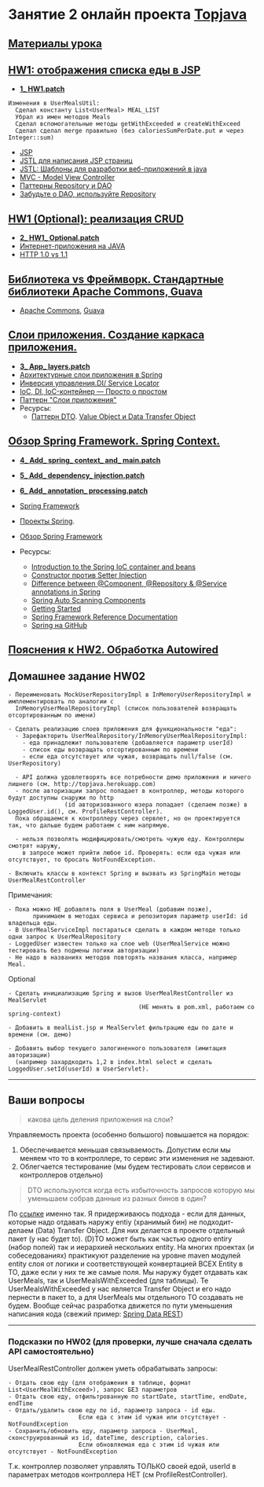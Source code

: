# Занятие 2 онлайн проекта <a href="https://github.com/JavaWebinar/topjava04">Topjava</a>

## <a href="https://drive.google.com/open?id=0B9Ye2auQ_NsFfkpsWE1uX19zV19IVHd0bTlDclc5QmhMMm4xa0Npek9DT18tdkwyLTBZdXM">Материалы урока</a>

## <a href="https://drive.google.com/open?id=0B9Ye2auQ_NsFXzByNVF3VV9zM1k">HW1: отображения списка еды в JSP</a> 
- **<a href="https://drive.google.com/open?id=0B9Ye2auQ_NsFY3pZNDZuaFVSX2s">1_ HW1.patch</a>**
```
Изменения в UserMealsUtil:
  Сделал константу List<UserMeal> MEAL_LIST
  Убрал из имен методов Meals
  Сделал вспомогательные методы getWithExceeded и createWithExceed
  Сделал сделал merge правильно (без caloriesSumPerDate.put и через Integer::sum)
```
- <a href="http://java-course.ru/student/book1/jsp/">JSP</a>
- <a href="http://devcolibri.com/1250">JSTL для написания JSP страниц</a>
- <a href="http://javatutor.net/articles/jstl-patterns-for-developing-web-application-1">JSTL: Шаблоны для разработки веб-приложений в java</a>
- <a href="http://design-pattern.ru/patterns/mvc.html">MVC - Model View Controller</a>
- <a href="http://codehelper.ru/questions/205/new/repository-и-dao-отличия-преимущества-недостатки">Паттерны Repository и DAO</a>
- <a href="http://habrahabr.ru/post/263033/">Забудьте о DAO, используйте Repository</a>

## <a href="https://drive.google.com/open?id=0B9Ye2auQ_NsFQndBeWFOa3phRTg">HW1 (Optional): реализация CRUD</a> 
- **<a href="https://drive.google.com/open?id=0B9Ye2auQ_NsFTUdKc2JOME14MEU">2_ HW1_ Optional.patch</a>**
- <a href="http://java-course.ru/student/book1/servlet/">Интернет-приложения на JAVA</a>
- <a href="http://stackoverflow.com/questions/246859/http-1-0-vs-1-1">HTTP 1.0 vs 1.1</a>

## <a href="https://drive.google.com/open?id=0B9Ye2auQ_NsFVDJZVTktQzRYTWc">Библиотека vs Фреймворк. Стандартные библиотеки Apache Commons, Guava</a>
-  <a href="http://commons.apache.org/">Apache Commons</a>, <a href="https://code.google.com/p/guava-libraries/wiki/GuavaExplained">Guava</a>

## <a href="https://drive.google.com/open?id=0B9Ye2auQ_NsFSFR1cDBIamIzQjA">Слои приложения. Создание каркаса приложения.</a>
- **<a href="https://drive.google.com/open?id=0B9Ye2auQ_NsFSDJZM3I2eUxhMFU">3_ App_ layers.patch</a>**
-  <a href="https://www.genuitec.com/products/myeclipse/learning-center/spring/myeclipse-for-spring-reference-blueprints/">Архитектурные
            слои приложения в Spring</a>
-  <a href="https://ru.wikipedia.org/wiki/Инверсия_управления">Инверсия управления.</a><a href="http://image.slidesharecdn.com/springintroduction-130729220359-phpapp01/95/spring-introduction-3-638.jpg?cb=1375162442">DI/
            Service Locator</a>
-  <a href="http://habrahabr.ru/post/131993/">IoC, DI, IoC-контейнер — Просто о простом</a>   
-  <a href="http://en.wikipedia.org/wiki/Multilayered_architecture">Паттерн "Слои приложения"</a>
- Ресурсы:
  -  <a href="http://martinfowler.com/eaaCatalog/dataTransferObject.html">Паттерн DTO</a>. <a href="http://stackoverflow.com/questions/1612334/difference-between-dto-vo-pojo-javabeans">Value Object и Data Transfer Object</a>

##  <a href="https://drive.google.com/open?id=0B9Ye2auQ_NsFWXA1b0pnMGlvU0U">Обзор  Spring Framework. Spring Context.</a>
- **<a href="https://drive.google.com/open?id=0B9Ye2auQ_NsFQUdfVTkyNWpMMk0">4_ Add_ spring_ context_ and_ main.patch</a>**
- **<a href="https://drive.google.com/open?id=0B9Ye2auQ_NsFRDVOQ3dsQ202eFk">5_ Add_ dependency_ injection.patch</a>**
- **<a href="https://drive.google.com/open?id=0B9Ye2auQ_NsFeThhWFozOU1DYmM">6_ Add_ annotation_ processing.patch</a>**

-  <a href="http://en.wikipedia.org/wiki/Spring_Framework">Spring Framework</a>
-  <a href="http://spring.io/projects">Проекты Spring</a>.
-  <a href=http://docs.spring.io/spring/docs/current/spring-framework-reference/html/overview.html>Обзор Spring Framework</a>
-  Ресурсы:
   -  <a href="http://docs.spring.io/spring/docs/current/spring-framework-reference/html/beans.html">Introduction to the Spring IoC container
       and beans</a>
   -  <a href="http://it.vaclav.kiev.ua/2010/12/25/spring-framework-for-begginers-part-7/">Constructor против Setter Injection </a>
   -  <a href="http://stackoverflow.com/questions/6827752/whats-the-difference-between-component-repository-service-annotations-in">Difference
       between @Component, @Repository & @Service annotations in Spring</a>
   -  <a href="http://www.mkyong.com/spring/spring-auto-scanning-components/">Spring Auto Scanning Components</a>
   -  <a href="https://spring.io/guides">Getting Started</a>
   -  <a href="http://docs.spring.io/spring/docs/current/spring-framework-reference/htmlsingle/">Spring Framework Reference Documentation</a>
   -  <a href="https://github.com/spring-projects">Spring на GitHub</a>

##  <a href="https://drive.google.com/open?id=0B9Ye2auQ_NsFN2N6LS1PVE96SW8">Пояснения к HW2. Обработка Autowired</a>
  
## Домашнее задание HW02

    - Переименовать MockUserRepositoryImpl в InMemoryUserRepositoryImpl и имплементировать по аналогии с
      InMemoryUserMealRepositoryImpl (список пользователей возвращать отсортированным по имени)
  
    - Сделать реализацию слоев приложения для функциональности "еда":
      - Зарефакторить UserMealRepository/InMemoryUserMealRepositoryImpl: 
        - еда принадлежит пользователю (добавляется параметр userId)
        - список еды возвращать отсортированным по времени
        - если еда отсутствует или чужая, возвращать null/false (см. UserRepository)

      - API должна удовлетворять все потребности демо приложения и ничего лишнего (см. http://topjava.herokuapp.com)
      - после авторизации запрос попадает в контроллер, методы которого будут доступны снаружи по http
                    (id авторизованного юзера попадает (сделаем позже) в LoggedUser.id(), см. ProfileRestController).
      Пока обращаемся к контроллеру через сервлет, но он проектируется так, что дальше будем работаем с ним напрямую.
      
      - нельзя позволять модифицировать/смотреть чужую еду. Контроллеры смотрят наружу, 
        в запросе может прийти любое id. Проверять: если еда чужая или отсутствует, то бросать NotFoundException.

    - Включить классы в контекст Spring и вызвать из SpringMain методы UserMealRestController
    
Примечания:

    - Пока можно НЕ добавлять поля в UserMeal (добавим позже), 
           принимаем в методах сервиса и репозитория параметр userId: id владельца еды.
    - В UserMealServiceImpl постараться сделать в каждом методе только одни запрос к UserMealRepository 
    - LoggedUser известен только на слое web (UserMealService можно тестировать без подмены логики авторизации)
    - Не надо в названиях методов повторять названия класса, например Meal.

Optional 

    - Сделать инициализацию Spring и вызов UserMealRestController из MealServlet 
                                         (НЕ менять в pom.xml, работаем со spring-context)
    
    - Добавить в mealList.jsp и MealServlet фильтрацию еды по дате и времени (см. демо)
    
    - Добавить выбор текущего залогиненного пользователя (имитация авторизации)
      (например захардкодить 1,2 в index.html select и сделать LoggedUser.setId(userId) в UserServlet).

--------------------

## Ваши вопросы
>  какова цель деления приложения на слои?

Управляемость проекта (особенно большого) повышается на порядок:
1. Обеспечивается меньшая связываемость. Допустим если мы меняем что то в контроллере, то сервис эти изменения не задевают.
2. Облегчается тестирование (мы будем тестировать слои сервисов и контроллеров отдельно)

> DTO используются когда есть избыточность запросов которую мы уменьшаем собрав данные из разных бинов в один? 

По <a href="http://design-pattern.ru/patterns/data-transfer-object.html">ссылке</a> именно так. Я придерживаюсь подхода - если для данных, которые надо отдавать наружу entiy (хранимый бин) не подходит- делаем (Data) Transfer Object. Для них делается в проекте отдельный пакет (у нас будет to). (D)TO может быть как частью одного entiry  (набор полей) так и иерархией нескольких entity. На многих проектах (и собеседованиях) практикуют разделение на уровне maven модулей entity слоя от логики и соответствующей конвертацией ВСЕХ Entity в TO, даже если у них те же самые поля. Мы наружу будет отдавать как UserMeals, так и UserMealsWithExceeded (для таблицы).
Те UserMealsWithExceeded у нас является Transfer Object и его надо пернести в пакет to, а для UserMeals мы отдельного TO создавать не будем. Вообще сейчас разработка движется по пути уменьшения написания кода (свежий пример: <a href="http://projects.spring.io/spring-data-rest/">Spring Data REST</a>) 

---------------------
### Подсказки по HW02 (для проверки, лучше сначала сделать API самостоятельно)

UserMealRestController должен уметь обрабатывать запросы:

    - Отдать свою еду (для отображения в таблице, формат List<UserMealWithExceed>), запрос БЕЗ параметров
    - Отдать свою еду, отфильтрованную по startDate, startTime, endDate, endTime
    - Отдать/удалить свою еду по id, параметр запроса - id еды. 
                        Если еда с этим id чужая или отсутствует - NotFoundException
    - Сохранить/обновить еду, параметр запроса - UserMeal, сконструированный из id, dateTime, description, calories.
                        Если обновляемая еда с этим id чужая или отсутствует - NotFoundException
  
Т.к. контроллер позволяет управлять ТОЛЬКО своей едой, userId в параметрах методов контроллера НЕТ (см ProfileRestController). 
